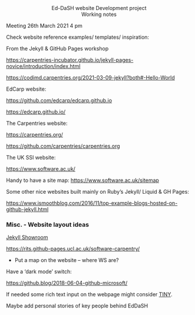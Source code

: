 <div align="center"> Ed-DaSH website Development project </div>

<div align="center"> Working notes </div>


Meeting 26th March 2021 4 pm

Check website reference examples/ templates/ inspiration:

From the Jekyll & GitHub Pages workshop

https://carpentries-incubator.github.io/jekyll-pages-novice/introduction/index.html 

https://codimd.carpentries.org/2021-03-09-jekyll?both#-Hello-World 


EdCarp website:

https://github.com/edcarp/edcarp.github.io 

https://edcarp.github.io/ 



The Carpentries website:

https://carpentries.org/ 

https://github.com/carpentries/carpentries.org 



The UK SSI website:

https://www.software.ac.uk/ 

Handy to have a site map:
https://www.software.ac.uk/sitemap 


Some other nice websites built mainly on Ruby’s Jekyll/ Liquid & GH Pages:

https://www.ismoothblog.com/2016/11/top-example-blogs-hosted-on-github-jekyll.html 


### Misc. - Website layout ideas

[Jekyll Showroom](https://jekyllrb.com/showcase/)


https://rits.github-pages.ucl.ac.uk/software-carpentry/ 

-	Put a map on the website – where WS are?

Have a ‘dark mode’ switch:
 
https://github.blog/2018-06-04-github-microsoft/ 


If needed some rich text input on the webpage might consider [TINY](https://www.tiny.cloud/?utm_campaign=editor_referral&utm_medium=poweredby&utm_source=tinymce&utm_content=v5).


Maybe add personal stories of key people behind EdDaSH
